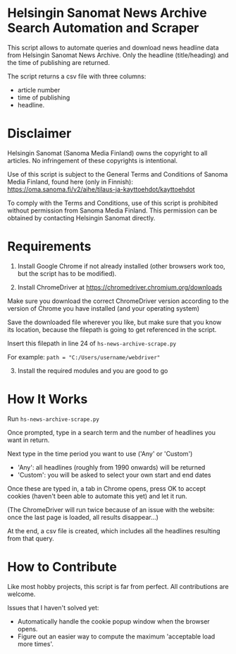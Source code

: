 # Helsingin Sanomat News Archive Search Automation and Scraper

This script allows to automate queries and download news headline data from Helsingin Sanomat News Archive. Only the headline (title/heading) and the time of publishing are returned.

The script returns a csv file with three columns: 
- article number
- time of publishing
- headline.



# Disclaimer

Helsingin Sanomat (Sanoma Media Finland) owns the copyright to all articles. No infringement of these copyrights is intentional.

Use of this script is subject to the General Terms and Conditions of Sanoma Media Finland, found here (only in Finnish):
https://oma.sanoma.fi/v2/aihe/tilaus-ja-kayttoehdot/kayttoehdot

To comply with the Terms and Conditions, use of this script is prohibited without permission from Sanoma Media Finland. This permission can be obtained by contacting Helsingin Sanomat directly.



# Requirements

1. Install Google Chrome if not already installed (other browsers work too, but the script has to be modified).

2. Install ChromeDriver at https://chromedriver.chromium.org/downloads

Make sure you download the correct ChromeDriver version according to the version of Chrome you have installed (and your operating system)

Save the downloaded file wherever you like, but make sure that you know its location, because the filepath is going to get referenced in the script.

Insert this filepath in line 24 of `hs-news-archive-scrape.py`

For example: `path = "C:/Users/username/webdriver"`

3. Install the required modules and you are good to go


# How It Works

Run `hs-news-archive-scrape.py`

Once prompted, type in a search term and the number of headlines you want in return.

Next type in the time period you want to use ('Any' or 'Custom')
- 'Any': all headlines (roughly from 1990 onwards) will be returned
- 'Custom': you will be asked to select your own start and end dates

Once these are typed in, a tab in Chrome opens, press OK to accept cookies (haven't been able to automate this yet) and let it run.

(The ChromeDriver will run twice because of an issue with the website: once the last page is loaded, all results disappear...)

At the end, a csv file is created, which includes all the headlines resulting from that query.



# How to Contribute

Like most hobby projects, this script is far from perfect. All contributions are welcome.

Issues that I haven't solved yet:
- Automatically handle the cookie popup window when the browser opens.
- Figure out an easier way to compute the maximum 'acceptable load more times'.



